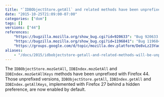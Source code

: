 ```yaml
---
title: "`IDBObjectStore.getAll` and related methods have been unprefixed"
date: "2015-10-25T21:09:00-07:00"
categories: ["dom"]
tags: []
versions: ["44"]
references:
    "https://bugzilla.mozilla.org/show_bug.cgi?id=920633": "Bug 920633 - Add getAllKeys to IDBObjectStore"
    "https://bugzilla.mozilla.org/show_bug.cgi?id=1196841": "Bug 1196841 - Add EnforceRange to getAll/getAllKeys to match the spec, and expose them unconditionally"
    "https://groups.google.com/d/topic/mozilla.dev.platform/De8vLz23Yao/discussion": "Intent to ship: IDB getAll/getAllKeys/openKeyCursor"
aliases:
    - "/docs/2015/idbobjectstore-getall-and-related-methods-will-be-unprefixed/"
---
```

The `IDBObjectStore.mozGetAll`, `IDBIndex.mozGetAll` and `IDBIndex.mozGetAllKeys` methods have been unprefixed with Firefox 44. Those unprefixed versions, `IDBObjectStore.getAll`, `IDBIndex.getAll` and `IDBIndex.getAllKeys`, implemented with Firefox 27 behind a hidden preference, are now enabled by default.
